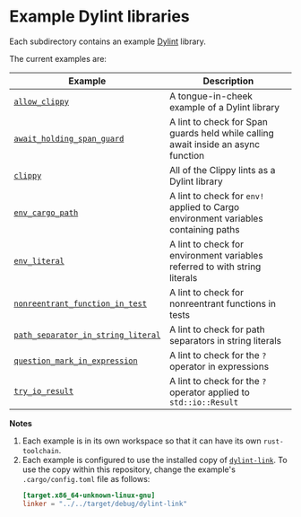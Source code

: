 # Example Dylint libraries

Each subdirectory contains an example [Dylint](https://github.com/trailofbits/dylint) library.

The current examples are:

| Example                                                                  | Description                                                                        |
| ------------------------------------------------------------------------ | ---------------------------------------------------------------------------------- |
| [`allow_clippy`](./allow_clippy)                                         | A tongue-in-cheek example of a Dylint library                                      |
| [`await_holding_span_guard`](./await_holding_span_guard)                 | A lint to check for Span guards held while calling await inside an async function  |
| [`clippy`](./clippy)                                                     | All of the Clippy lints as a Dylint library                                        |
| [`env_cargo_path`](./env_cargo_path)                                     | A lint to check for `env!` applied to Cargo environment variables containing paths |
| [`env_literal`](./env_literal)                                           | A lint to check for environment variables referred to with string literals         |
| [`nonreentrant_function_in_test`](./nonreentrant_function_in_test)       | A lint to check for nonreentrant functions in tests                                |
| [`path_separator_in_string_literal`](./path_separator_in_string_literal) | A lint to check for path separators in string literals                             |
| [`question_mark_in_expression`](./question_mark_in_expression)           | A lint to check for the `?` operator in expressions                                |
| [`try_io_result`](./try_io_result)                                       | A lint to check for the `?` operator applied to `std::io::Result`                  |

**Notes**

1. Each example is in its own workspace so that it can have its own `rust-toolchain`.
2. Each example is configured to use the installed copy of [`dylint-link`](../dylint-link). To use the copy within this repository, change the example's `.cargo/config.toml` file as follows:
   ```toml
   [target.x86_64-unknown-linux-gnu]
   linker = "../../target/debug/dylint-link"
   ```

